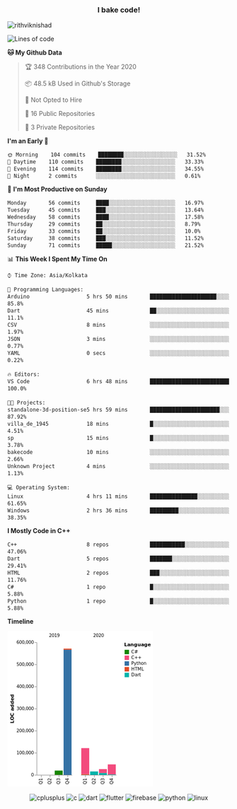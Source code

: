 <h3 align="center">I bake code!</h3>

<p align="left"> <img src="https://komarev.com/ghpvc/?username=rithviknishad" alt="rithviknishad" /> </p>

<!--START_SECTION:waka-->
![Lines of code](https://img.shields.io/badge/From%20Hello%20World%20I%27ve%20Written-23.3%20million%20lines%20of%20code-blue)

**🐱 My Github Data** 

> 🏆 348 Contributions in the Year 2020
 > 
> 📦 48.5 kB Used in Github's Storage 
 > 
> 🚫 Not Opted to Hire
 > 
> 📜 16 Public Repositories
 > 
> 🔑 3 Private Repositories 

**I'm an Early 🐤** 

```text
🌞 Morning    104 commits    ████████░░░░░░░░░░░░░░░░░   31.52% 
🌆 Daytime    110 commits    ████████░░░░░░░░░░░░░░░░░   33.33% 
🌃 Evening    114 commits    ████████░░░░░░░░░░░░░░░░░   34.55% 
🌙 Night      2 commits      ░░░░░░░░░░░░░░░░░░░░░░░░░   0.61%

```
📅 **I'm Most Productive on Sunday** 

```text
Monday       56 commits     ████░░░░░░░░░░░░░░░░░░░░░   16.97% 
Tuesday      45 commits     ███░░░░░░░░░░░░░░░░░░░░░░   13.64% 
Wednesday    58 commits     ████░░░░░░░░░░░░░░░░░░░░░   17.58% 
Thursday     29 commits     ██░░░░░░░░░░░░░░░░░░░░░░░   8.79% 
Friday       33 commits     ██░░░░░░░░░░░░░░░░░░░░░░░   10.0% 
Saturday     38 commits     ███░░░░░░░░░░░░░░░░░░░░░░   11.52% 
Sunday       71 commits     █████░░░░░░░░░░░░░░░░░░░░   21.52%

```


📊 **This Week I Spent My Time On** 

```text
⌚︎ Time Zone: Asia/Kolkata

💬 Programming Languages: 
Arduino                  5 hrs 50 mins       █████████████████████░░░░   85.8% 
Dart                     45 mins             ██░░░░░░░░░░░░░░░░░░░░░░░   11.1% 
CSV                      8 mins              ░░░░░░░░░░░░░░░░░░░░░░░░░   1.97% 
JSON                     3 mins              ░░░░░░░░░░░░░░░░░░░░░░░░░   0.77% 
YAML                     0 secs              ░░░░░░░░░░░░░░░░░░░░░░░░░   0.22%

🔥 Editors: 
VS Code                  6 hrs 48 mins       █████████████████████████   100.0%

🐱‍💻 Projects: 
standalone-3d-position-se5 hrs 59 mins       ██████████████████████░░░   87.92% 
villa_de_1945            18 mins             █░░░░░░░░░░░░░░░░░░░░░░░░   4.51% 
sp                       15 mins             █░░░░░░░░░░░░░░░░░░░░░░░░   3.78% 
bakecode                 10 mins             ░░░░░░░░░░░░░░░░░░░░░░░░░   2.66% 
Unknown Project          4 mins              ░░░░░░░░░░░░░░░░░░░░░░░░░   1.13%

💻 Operating System: 
Linux                    4 hrs 11 mins       ███████████████░░░░░░░░░░   61.65% 
Windows                  2 hrs 36 mins       █████████░░░░░░░░░░░░░░░░   38.35%

```

**I Mostly Code in C++** 

```text
C++                      8 repos             ███████████░░░░░░░░░░░░░░   47.06% 
Dart                     5 repos             ███████░░░░░░░░░░░░░░░░░░   29.41% 
HTML                     2 repos             ███░░░░░░░░░░░░░░░░░░░░░░   11.76% 
C#                       1 repo              █░░░░░░░░░░░░░░░░░░░░░░░░   5.88% 
Python                   1 repo              █░░░░░░░░░░░░░░░░░░░░░░░░   5.88%

```


**Timeline**

![Chart not found](https://github.com/rithviknishad/rithviknishad/blob/master/charts/bar_graph.png) 


<!--END_SECTION:waka-->

<p align="center">
  <img src="https://devicons.github.io/devicon/devicon.git/icons/cplusplus/cplusplus-original.svg" alt="cplusplus" width="30" height="30"/>
  <img src="https://devicons.github.io/devicon/devicon.git/icons/c/c-original.svg" alt="c" width="30" height="30"/>
  <img src="https://www.vectorlogo.zone/logos/dartlang/dartlang-icon.svg" alt="dart" width="30" height="30"/>
  <img src="https://www.vectorlogo.zone/logos/flutterio/flutterio-icon.svg" alt="flutter" width="30" height="30"/> 
  <img src="https://www.vectorlogo.zone/logos/firebase/firebase-icon.svg" alt="firebase" width="30" height="30"/> 
  <img src="https://devicons.github.io/devicon/devicon.git/icons/python/python-original.svg" alt="python" width="30" height="30"/> 
  <img src="https://devicons.github.io/devicon/devicon.git/icons/linux/linux-original.svg" alt="linux" width="30" height="30"/> 
</p>
